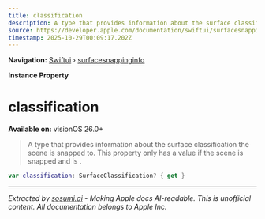 ```yaml
---
title: classification
description: A type that provides information about the surface classification the scene is snapped to. This property only has a value if the scene is snapped and  is .
source: https://developer.apple.com/documentation/swiftui/surfacesnappinginfo/classification
timestamp: 2025-10-29T00:09:17.202Z
---
```


**Navigation:** [Swiftui](/documentation/swiftui) › [surfacesnappinginfo](/documentation/swiftui/surfacesnappinginfo)

**Instance Property**

# classification

**Available on:** visionOS 26.0+

> A type that provides information about the surface classification the scene is snapped to. This property only has a value if the scene is snapped and  is .

```swift
var classification: SurfaceClassification? { get }
```

---

*Extracted by [sosumi.ai](https://sosumi.ai) - Making Apple docs AI-readable.*
*This is unofficial content. All documentation belongs to Apple Inc.*
